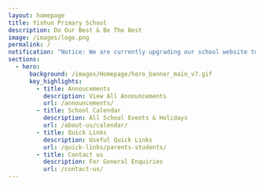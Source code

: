```yaml
---
layout: homepage
title: Yishun Primary School
description: Do Our Best & Be The Best
image: /images/logo.png
permalink: /
notification: "Notice: We are currently upgrading our school website to serve you better."
sections:
  - hero:
      background: /images/Homepage/hero_banner_main_v7.gif
      key_highlights:
        - title: Annoucements
          description: View All Announcements
          url: /announcements/
        - title: School Calendar
          description: All School Events & Holidays
          url: /about-us/calendar/
        - title: Quick Links
          description: Useful Quick Links
          url: /quick-links/parents-students/
        - title: Contact us
          description: For General Enquiries
          url: /contact-us/
---
```

